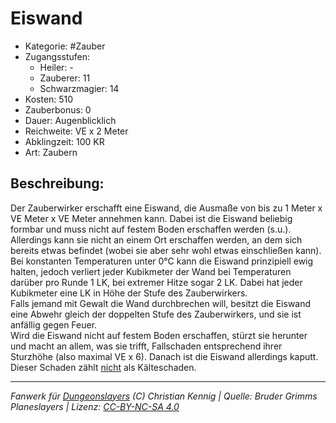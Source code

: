 # Eiswand  
- Kategorie: #Zauber  
- Zugangsstufen:  
  - Heiler: -  
  - Zauberer: 11  
  - Schwarzmagier: 14  
- Kosten: 510  
- Zauberbonus: 0  
- Dauer: Augenblicklich  
- Reichweite: VE x 2 Meter  
- Abklingzeit: 100 KR  
- Art: Zaubern     

## Beschreibung:
Der Zauberwirker erschafft eine Eiswand, die Ausmaße von bis zu 1 Meter x VE Meter x VE Meter annehmen kann. Dabei ist die Eiswand beliebig formbar und muss nicht auf festem Boden erschaffen werden (s.u.). Allerdings kann sie nicht an einem Ort erschaffen werden, an dem sich bereits etwas befindet (wobei sie aber sehr wohl etwas einschließen kann).<br>Bei konstanten Temperaturen unter 0°C kann die Eiswand prinzipiell ewig halten, jedoch verliert jeder Kubikmeter der Wand bei Temperaturen darüber pro Runde 1 LK, bei extremer Hitze sogar 2 LK. Dabei hat jeder Kubikmeter eine LK in Höhe der Stufe des Zauberwirkers.<br>Falls jemand mit Gewalt die Wand durchbrechen will, besitzt die Eiswand eine Abwehr gleich der doppelten Stufe des Zauberwirkers, und sie ist anfällig gegen Feuer.<br>Wird die Eiswand nicht auf festem Boden erschaffen, stürzt sie herunter und macht an allem, was sie trifft, Fallschaden entsprechend ihrer Sturzhöhe (also maximal VE x 6). Danach ist die Eiswand allerdings kaputt. Dieser Schaden zählt <u>nicht</u> als Kälteschaden.


___
*Fanwerk für [Dungeonslayers](https://www.dungeonslayers.net/) (C) Christian Kennig | Quelle: Bruder Grimms Planeslayers | Lizenz: [CC-BY-NC-SA 4.0](https://creativecommons.org/licenses/by-nc-sa/4.0/deed.de)*